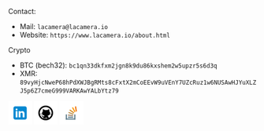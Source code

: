 <!-- assets -->
[1.1]: assets/icons/lacamera-io.png
[2.1]: assets/icons/linkedin-48.png
[3.1]: assets/icons/github-48.png
[4.1]: assets/icons/stackoverflow-48.png

<!-- links -->
[1]: https://www.lacamera.io/
[2]: www.linkedin.com/in/francescolacamera
[3]: https://www.github.com/lacamera
[4]: https://stackoverflow.com/users/12709483/francesco-la-camera?tab=profile

Contact:
  * Mail: `lacamera@lacamera.io`
  * Website: `https://www.lacamera.io/about.html`

Crypto
* BTC (bech32): `bc1qn33dkfxm2jgn8k9du86kxshem2w5upzr5s6d3q`
* XMR: `89vyHjcNweP68hPdXWJBgRMts8cFxtX2mCoEEvW9uVEnY7UZcRuz1w6NUSAwHJYuXLZJ5p6Z7cmeG999VARKAwYALbYtz79`

<!-- [![lacamera-io][1.1]][1] -->
[![linkedin][2.1]][2]
[![github][3.1]][3]
[![stackoverflow][4.1]][4]
